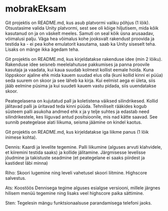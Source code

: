 # mobrakEksam

Git projektis on README.md, kus asub platvormi valiku põhjus (1 lõik). Otsustasime valida Unity platvormi, sest see oli kõige hiljutisem, mida kõik kasutanud on ja on väskelt meeles. Samuti on seal kõik üsna arusaadav, võimalusi palju. Väga hea võimalus kohe jooksvalt rakendust proovida ja testida ka - ei pea kohe emulatorit kasutama, saab ka Unity siseselt teha. Lisaks on mänge ikka ägedam teha.


Git projektis on README.md, kus kirjeldatakse rakenduse idee (min 2 lõiku). 
Rakenduse idee seisneb meelelahutuse pakkumises ja panna proovile kasutaja ja vaadata, kui kaua suudab kolmest kollist eemale hoida. Kuna lõppskoor ajaline ehk mida kauem suudad elus olla (kuni kollid kinni ei püüa) seda suurem on skoor ja see läheb ka kirja. Kui eelmist aega ei ületa, siis jääb eelmine püsima ja kui suudeti kauem vastu pidada, siis uuendatakse skoor.

Peategelasena on kujutatud pall ja koletistena väiksed silindrikesed. Kollid jälitavad palli ja üritavad teda kinni püüda. Tehniliselt rääkides kogub süsteem palli asukoha andmed ehk x ja y telje suhtes ja edastab need silindrikestele, kes liiguvad antud positsioonile, mis nad kätte saavad. See sunnib peategelase alati liikuma, seisma jäämine on kindel kaotus.

Git projektis on README.md, kus kirjeldatakse iga liikme panus (1 lõik inimese kohta).

Dennis: Kaardi ja levelite tegemine. Palli liikumine (alguses arvuti klahvidele, et kiiremini testida saaks) ja kollide jälitamine. Järgmisesse levelisse jõudmine ja takistuste seadmine (et peategelane ei saaks piirdest ja kastidest läbi minna)

Riho: Skoori lugemine ning leveli vahetusel skoori liitmine. Highscore salvestus.

Ats: Koostöös Dennisega tegime alguses esialgse versiooni, millele järgnes hilisem menüü tegemine ning lisaks veel highscore paika sättimine.

Sten: Tegelesin mängu funktsionaalsuse parandamisega telefoni jaoks.



